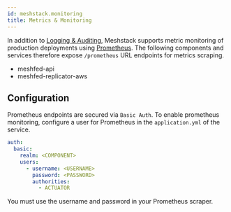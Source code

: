 ```yaml
---
id: meshstack.monitoring
title: Metrics & Monitoring
---
```


In addition to [Logging & Auditing](./meshstack.logging.md), Meshstack supports metric monitoring of production
deployments using [Prometheus](https://prometheus.io/). The following components and services therefore expose
`/prometheus` URL endpoints for metrics scraping.

- meshfed-api
- meshfed-replicator-aws

## Configuration

Prometheus endpoints are secured via `Basic Auth`. To enable prometheus monitoring, configure a user for Prometheus
in the `application.yml` of the service.

```yml
auth:
  basic:
    realm: <COMPONENT>
    users:
      - username: <USERNAME>
        password: <PASSWORD>
        authorities:
          - ACTUATOR
```

You must use the username and password in your Prometheus scraper.